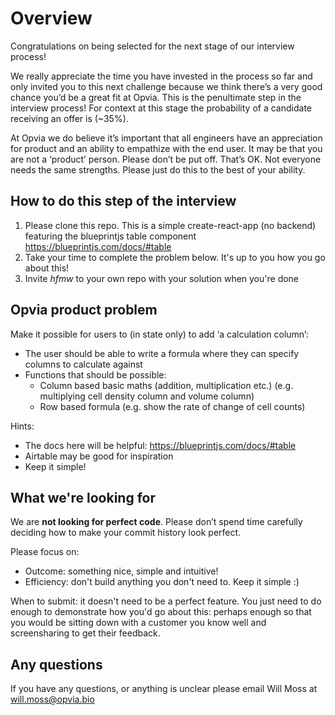 # Overview

Congratulations on being selected for the next stage of our interview process! 

We really appreciate the time you have invested in the process so far and only invited you to this next challenge because we think there’s a very good chance you’d be a great fit at Opvia. This is the penultimate step in the interview process! For context at this stage the probability of a candidate receiving an offer is (~35%).

At Opvia we do believe it’s important that all engineers have an appreciation for product and an ability to empathize with the end user. It may be that you are not a ‘product’ person. Please don’t be put off. That’s OK. Not everyone needs the same strengths. Please just do this to the best of your ability.

## How to do this step of the interview

1. Please clone this repo. This is a simple create-react-app (no backend) featuring the blueprintjs table component https://blueprintjs.com/docs/#table
2. Take your time to complete the problem below. It's up to you how you go about this!
3. Invite *hfmw* to your own repo with your solution when you're done

## Opvia product problem

Make it possible for users to (in state only) to add ‘a calculation column’:
- The user should be able to write a formula where they can specify columns to calculate against
- Functions that should be possible:
  - Column based basic maths (addition, multiplication etc.) (e.g. multiplying cell density column and volume column)
  - Row based formula (e.g. show the rate of change of cell counts)

Hints:
- The docs here will be helpful: https://blueprintjs.com/docs/#table
- Airtable may be good for inspiration
- Keep it simple!

## What we're looking for

We are **not looking for perfect code**. Please don’t spend time carefully deciding how to make your commit history look perfect.

Please focus on:
- Outcome: something nice, simple and intuitive!
- Efficiency: don't build anything you don't need to. Keep it simple :)

When to submit: it doesn't need to be a perfect feature. You just need to do enough to demonstrate how you'd go about this: perhaps enough so that you would be sitting down with a customer you know well and screensharing to get their feedback.

## Any questions

If you have any questions, or anything is unclear please email Will Moss at will.moss@opvia.bio
